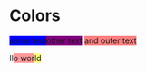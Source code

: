 # Colors

<style>
.wrapper {
  background-color: rgba(0,0,255,1.0);
}

.inner {
  background-color: rgba(255, 0, 0, 0.5);
}

</style>

<span class="wrapper">some text<span class="inner">other text</span></span>
<span class="inner">and outer text</span>



 ll<span class=" lively-annotation" style="background-color: rgba(255, 0, 0, 0.4);">o </span><span class="cm-overlay cm-matchhighlight lively-annotation lively-annotation" style="background-color: rgba(255, 0, 0, 0.4);">wor</span><span class="cm-overlay cm-matchhighlight lively-annotation" style="background-color: rgba(255, 255, 0, 0.5);">ld</span>